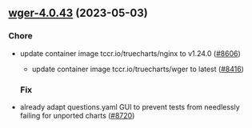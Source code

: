 

## [wger-4.0.43](https://github.com/truecharts/charts/compare/wger-4.0.42...wger-4.0.43) (2023-05-03)

### Chore

- update container image tccr.io/truecharts/nginx to v1.24.0 ([#8606](https://github.com/truecharts/charts/issues/8606))
  - update container image tccr.io/truecharts/wger to latest ([#8416](https://github.com/truecharts/charts/issues/8416))
  
  ### Fix

- already adapt questions.yaml GUI to prevent tests from needlessly failing for unported charts ([#8720](https://github.com/truecharts/charts/issues/8720))
  
  